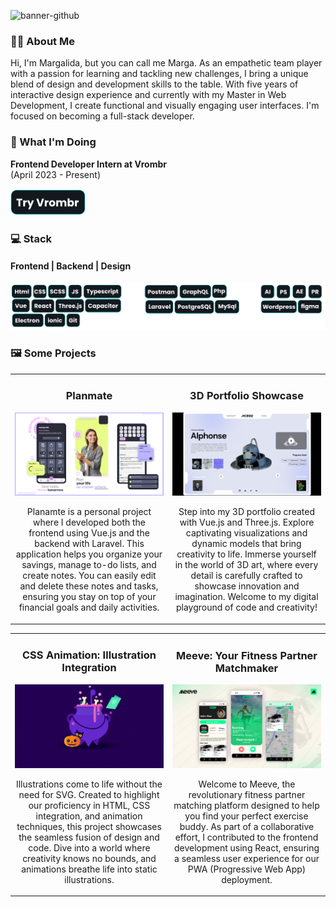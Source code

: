 ![banner-github](https://github.com/Margavivas/Margavivas/assets/108183207/afa23aaf-71fe-4b97-8dc4-ac44a8f0567a)

<h3>👩‍💻 About Me</h3>
    <p>Hi, I'm Margalida, but you can call me Marga. As an empathetic team player with a passion for learning and tackling new challenges, I bring a unique blend of design and development skills to the table. With five years of interactive design experience and currently with my Master in Web Development, I create functional and visually engaging user interfaces. I'm focused on becoming a full-stack developer.</p>

<h3>🚀 What I'm Doing</h3>
<b>Frontend Developer Intern at Vrombr</b><br>
(April 2023 - Present)<br>
<p></p>
<a href="https://vrombr.games/" target="_blank"><img src="https://github.com/Margavivas/Margavivas/blob/main/try%20vrombr.png" width="120" alt="Planmate app"></a>



<h3>💻 Stack</h3>
<h4> Frontend | Backend | Design </h4>
<img src="https://github.com/Margavivas/Margavivas/blob/main/stack.png" alt="Stack" />

<h3>🖼 Some Projects</h3>
<table>
<tr>
<td width="50%">
<h3 align="center">Planmate</h3>
<div align="center">
<a href="" target="_blank"><img src="https://github.com/Margavivas/Margavivas/blob/main/planmate.png" width="400" alt="Planmate app"></a>
<p></p>
<p>Planamte is a personal project where I developed both the frontend using Vue.js and the backend with Laravel. This application helps you organize your savings, manage to-do lists, and create notes. You can easily edit and delete these notes and tasks, ensuring you stay on top of your financial goals and daily activities.</p>
</div>
                                                                                      
</td>

<td width="50%">
<h3 align="center">3D Portfolio Showcase</h3>
<div align="center">
<a href="https://github.com/Margavivas/3DArtist-portfolio" target="_blank"><img src="https://github.com/Margavivas/Margavivas/blob/main/3dportfolio.png" width="400" alt="3d porfolio web"></a>
    <p></p>
<p>Step into my 3D portfolio created with Vue.js and Three.js. Explore captivating visualizations and dynamic models that bring creativity to life. Immerse yourself in the world of 3D art, where every detail is carefully crafted to showcase innovation and imagination. Welcome to my digital playground of code and creativity!</p>
</div>                                                          
</table>                                                                                 
</div>
<table>
<tr>
<td width="50%">
<h3 align="center">CSS Animation: Illustration Integration</h3>
<div align="center">
<a href="https://codepen.io/margavivas/pen/NWBrYQZ" target="_blank"><img src="https://github.com/Margavivas/Margavivas/blob/main/css%20animation.gif" width="400" alt="
Css Animation"></a>
    <p></p>
<p>Illustrations come to life without the need for SVG. Created to highlight our proficiency in HTML, CSS integration, and animation techniques, this project showcases the seamless fusion of design and code. Dive into a world where creativity knows no bounds, and animations breathe life into static illustrations.</p>
</div>
                                                                                      
</td>

<td width="50%">
<h3 align="center">Meeve: Your Fitness Partner Matchmaker</h3>
<div align="center">
<a href="https://github.com/LouFavre2/Meeve" target="_blank"><img src="https://github.com/Margavivas/Margavivas/blob/main/meeve.png" width="400" alt="Meeve app"></a>
    <p></p>
<p>Welcome to Meeve, the revolutionary fitness partner matching platform designed to help you find your perfect exercise buddy. As part of a collaborative effort, I contributed to the frontend development using React, ensuring a seamless user experience for our PWA (Progressive Web App) deployment.</p>
</div>                                                          
</table>                                                                                 
</div>
<br>

<!--
## 🎓 Education and Certifications
- **Degree in Interactive Design** - XYZ University
- **Web Development Certification** - ABC Platform
- **Basic Android Course** - Link to the course

## 💼 Professional Experience
- **Designer at Company A** (2015 - 2020)
  - Details of your responsibilities and achievements.

- **Web Development Intern at Company B** (2023 - Present)
  - Details of your responsibilities and achievements.

## 📫 How to Reach Me
- **Email**: [your-email@example.com](mailto:your-email@example.com)
- **LinkedIn**: [linkedin.com/in/your-linkedin](https://www.linkedin.com/in/your-linkedin/)
- **Instagram**: [instagram.com/your-instagram](https://www.instagram.com/your-instagram/)

## 🏅 Contributions and Open Source
- Contributions to open-source projects, links to PRs, etc.

## 🌐 Social Media
[![Linkedin: marga](https://img.shields.io/badge/-Margalida-blue?style=flat-square&logo=Linkedin&logoColor=white&link=https://www.linkedin.com/in/tu-linkedin/)](https://www.linkedin.com/in/tu-linkedin/)
[![GitHub: marga](https://img.shields.io/github/followers/tu-usuario?label=follow&style=social)](https://github.com/tu-usuario)
[![Instagram: marga](https://img.shields.io/badge/-@marga-833AB4?style=flat-square&logo=instagram&logoColor=white&link=https://www.instagram.com/tu-instagram/)](https://www.instagram.com/tu-instagram/)

## 🎨 Personal Interests
- **Illustration**: Link to your Instagram account or portfolio.
- **Video Games**: What types of games do you enjoy or have developed?
- **Language Learning**: English and French.

-->

